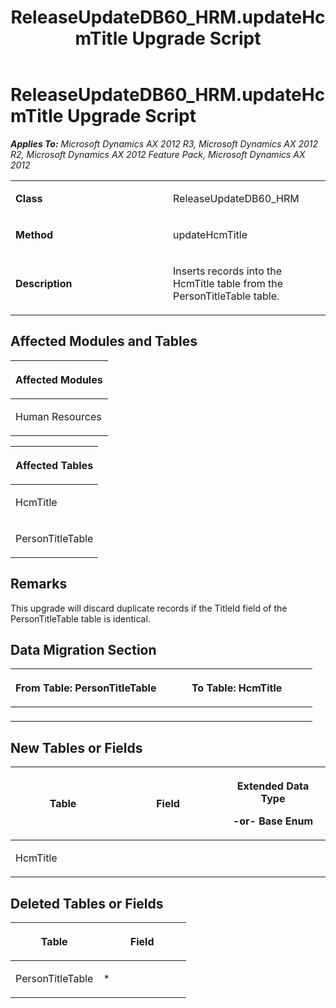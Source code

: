 ﻿---
title: ReleaseUpdateDB60_HRM.updateHcmTitle Upgrade Script
TOCTitle: ReleaseUpdateDB60_HRM.updateHcmTitle Upgrade Script
ms:assetid: 764c0ef0-7bad-14d1-1c49-d1c459541151
ms:mtpsurl: https://msdn.microsoft.com/en-us/library/JJ719328(v=AX.60)
ms:contentKeyID: 49709120
ms.date: 05/18/2015
mtps_version: v=AX.60
---

# ReleaseUpdateDB60\_HRM.updateHcmTitle Upgrade Script 


_**Applies To:** Microsoft Dynamics AX 2012 R3, Microsoft Dynamics AX 2012 R2, Microsoft Dynamics AX 2012 Feature Pack, Microsoft Dynamics AX 2012_

<table>
<colgroup>
<col style="width: 50%" />
<col style="width: 50%" />
</colgroup>
<tbody>
<tr class="odd">
<td><p><strong>Class</strong></p></td>
<td><p>ReleaseUpdateDB60_HRM</p></td>
</tr>
<tr class="even">
<td><p><strong>Method</strong></p></td>
<td><p>updateHcmTitle</p></td>
</tr>
<tr class="odd">
<td><p><strong>Description</strong></p></td>
<td><p>Inserts records into the HcmTitle table from the PersonTitleTable table.</p></td>
</tr>
</tbody>
</table>


## Affected Modules and Tables

<table>
<colgroup>
<col style="width: 100%" />
</colgroup>
<thead>
<tr class="header">
<th><p>Affected Modules</p></th>
</tr>
</thead>
<tbody>
<tr class="odd">
<td><p>Human Resources</p></td>
</tr>
</tbody>
</table>


<table>
<colgroup>
<col style="width: 100%" />
</colgroup>
<thead>
<tr class="header">
<th><p>Affected Tables</p></th>
</tr>
</thead>
<tbody>
<tr class="odd">
<td><p>HcmTitle</p></td>
</tr>
<tr class="even">
<td><p>PersonTitleTable</p></td>
</tr>
</tbody>
</table>


## Remarks

This upgrade will discard duplicate records if the TitleId field of the PersonTitleTable table is identical.

## Data Migration Section

<table>
<colgroup>
<col style="width: 50%" />
<col style="width: 50%" />
</colgroup>
<thead>
<tr class="header">
<th><p>From Table: PersonTitleTable</p></th>
<th><p>To Table: HcmTitle</p></th>
</tr>
</thead>
<tbody>
<tr class="odd">
<td><p></p></td>
<td><p></p></td>
</tr>
</tbody>
</table>


## New Tables or Fields

<table>
<colgroup>
<col style="width: 33%" />
<col style="width: 33%" />
<col style="width: 33%" />
</colgroup>
<thead>
<tr class="header">
<th><p>Table</p></th>
<th><p>Field</p></th>
<th><p>Extended Data Type</p>
<p>-or- Base Enum</p></th>
</tr>
</thead>
<tbody>
<tr class="odd">
<td><p>HcmTitle</p></td>
<td><p></p></td>
<td><p></p></td>
</tr>
</tbody>
</table>


## Deleted Tables or Fields

<table>
<colgroup>
<col style="width: 50%" />
<col style="width: 50%" />
</colgroup>
<thead>
<tr class="header">
<th><p>Table</p></th>
<th><p>Field</p></th>
</tr>
</thead>
<tbody>
<tr class="odd">
<td><p>PersonTitleTable</p></td>
<td><p>*</p></td>
</tr>
</tbody>
</table>

  


